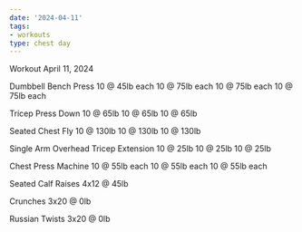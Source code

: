 ```yaml
---
date: '2024-04-11'
tags:
- workouts
type: chest day
---
```


Workout April 11, 2024

Dumbbell Bench Press
10 @ 45lb each
10 @ 75lb each
10 @ 75lb each
10 @ 75lb each

Tricep Press Down
10 @ 65lb
10 @ 65lb
10 @ 65lb

Seated Chest Fly
10 @ 130lb
10 @ 130lb
10 @ 130lb

Single Arm Overhead Tricep Extension
10 @ 25lb
10 @ 25lb
10 @ 25lb

Chest Press Machine
10 @ 55lb each
10 @ 55lb each
10 @ 55lb each

Seated Calf Raises
4x12 @ 45lb

Crunches
3x20 @ 0lb

Russian Twists
3x20 @ 0lb
